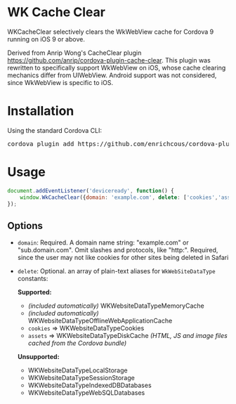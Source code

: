 WK Cache Clear
=============

WKCacheClear selectively clears the WkWebView cache for Cordova 9 running on iOS 9 or above. 

Derived from Anrip Wong's CacheClear plugin https://github.com/anrip/cordova-plugin-cache-clear. This plugin was rewritten to specifically support WkWebView on iOS, whose cache clearing mechanics differ from UIWebView. Android support was not considered, since WkWebView is specific to iOS.


Installation
======
Using the standard Cordova CLI:

<pre>
cordova plugin add https://github.com/enrichcous/cordova-plugin-wkwebview-clearcache.git
</pre>

Usage
====
```javascript
document.addEventListener('deviceready', function() {
    window.WkCacheClear({domain: 'example.com', delete: ['cookies','assets']}, (msg) => '', (error) => '');
});
```

Options
-------

* `domain`: Required. A domain name string: "example.com" or "sub.domain.com". Omit slashes and protocols, like "http:". Required, since the user may not like cookies for other sites being deleted in Safari
* `delete`: Optional. an array of plain-text aliases for `WkWebSiteDataType` constants:

    **Supported:**
    * *(included automatically)* WKWebsiteDataTypeMemoryCache
    * *(included automatically)* WKWebsiteDataTypeOfflineWebApplicationCache
    * `cookies` => WKWebsiteDataTypeCookies 
    * `assets` => WKWebsiteDataTypeDiskCache *(HTML, JS and image files cached from the Cordova bundle)*
        
    **Unsupported:**
    - WKWebsiteDataTypeLocalStorage
    - WKWebsiteDataTypeSessionStorage
    - WKWebsiteDataTypeIndexedDBDatabases
    - WKWebsiteDataTypeWebSQLDatabases
